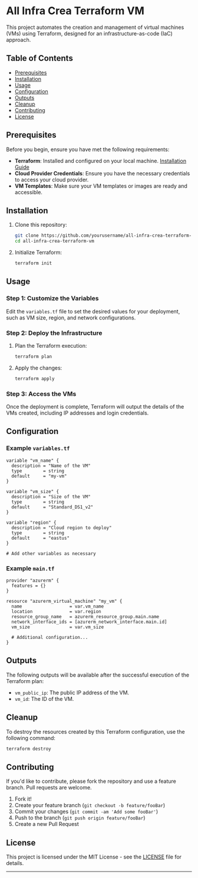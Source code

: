 # All Infra Crea Terraform VM

This project automates the creation and management of virtual machines (VMs) using Terraform, designed for an infrastructure-as-code (IaC) approach.

## Table of Contents

- [Prerequisites](#prerequisites)
- [Installation](#installation)
- [Usage](#usage)
- [Configuration](#configuration)
- [Outputs](#outputs)
- [Cleanup](#cleanup)
- [Contributing](#contributing)
- [License](#license)

## Prerequisites

Before you begin, ensure you have met the following requirements:

- **Terraform**: Installed and configured on your local machine. [Installation Guide](https://learn.hashicorp.com/tutorials/terraform/install-cli)
- **Cloud Provider Credentials**: Ensure you have the necessary credentials to access your cloud provider.
- **VM Templates**: Make sure your VM templates or images are ready and accessible.

## Installation

1. Clone this repository:
    ```sh
    git clone https://github.com/yourusername/all-infra-crea-terraform-vm.git
    cd all-infra-crea-terraform-vm
    ```

2. Initialize Terraform:
    ```sh
    terraform init
    ```

## Usage

### Step 1: Customize the Variables

Edit the `variables.tf` file to set the desired values for your deployment, such as VM size, region, and network configurations.

### Step 2: Deploy the Infrastructure

1. Plan the Terraform execution:
    ```sh
    terraform plan
    ```

2. Apply the changes:
    ```sh
    terraform apply
    ```

### Step 3: Access the VMs

Once the deployment is complete, Terraform will output the details of the VMs created, including IP addresses and login credentials.

## Configuration

### Example `variables.tf`

```hcl
variable "vm_name" {
  description = "Name of the VM"
  type        = string
  default     = "my-vm"
}

variable "vm_size" {
  description = "Size of the VM"
  type        = string
  default     = "Standard_DS1_v2"
}

variable "region" {
  description = "Cloud region to deploy"
  type        = string
  default     = "eastus"
}

# Add other variables as necessary
```

### Example `main.tf`

```hcl
provider "azurerm" {
  features = {}
}

resource "azurerm_virtual_machine" "my_vm" {
  name                  = var.vm_name
  location              = var.region
  resource_group_name   = azurerm_resource_group.main.name
  network_interface_ids = [azurerm_network_interface.main.id]
  vm_size               = var.vm_size

  # Additional configuration...
}
```

## Outputs

The following outputs will be available after the successful execution of the Terraform plan:

- `vm_public_ip`: The public IP address of the VM.
- `vm_id`: The ID of the VM.

## Cleanup

To destroy the resources created by this Terraform configuration, use the following command:

```sh
terraform destroy
```

## Contributing

If you'd like to contribute, please fork the repository and use a feature branch. Pull requests are welcome.

1. Fork it!
2. Create your feature branch (`git checkout -b feature/fooBar`)
3. Commit your changes (`git commit -am 'Add some fooBar'`)
4. Push to the branch (`git push origin feature/fooBar`)
5. Create a new Pull Request

## License

This project is licensed under the MIT License - see the [LICENSE](LICENSE) file for details.

---
